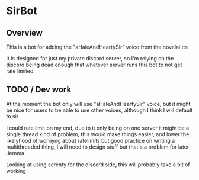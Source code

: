 # SirBot

## Overview

This is a bot for adding the "aHaleAndHeartySir" voice from the novelai tts

It is designed for just my private discord server, so I'm relying on the
discord being dead enough that whatever server runs this bot to not get rate
limited.

## TODO / Dev work

At the moment the bot only will use "aHaleAndHeartySir" voice, but it might be
nice for users to be able to use other voices, although I think I will default to
sir

I could rate limit on my end, due to it only being on one server it might be a single
thread kind of problem, this would make things easier, and lower the likelyhood of
worriyng about ratelimits but good practice on writing a multithreaded thing, I will
need to design stuff but that's a problem for later Jemma

Looking at using serenty for the discord side, this will probably take a bit of
working
